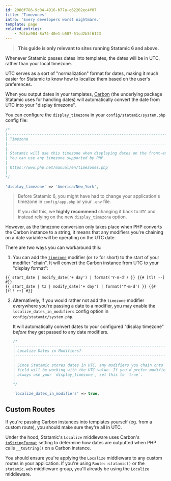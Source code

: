 ```yaml
---
id: 2080f786-9c04-4916-b77a-c62202ec4f07
title: 'Timezones'
intro: 'Every developers worst nightmare.'
template: page
related_entries:
    - 7dfba904-8a74-40e1-b507-51cd2b5f6123
---
```


> **This guide is only relevant to sites running Statamic 6 and above.**

Whenever Statamic passes dates into templates, the dates will be in UTC, rather than your local timezone.

UTC serves as a sort of "normalization" format for dates, making it much easier for Statamic to know how to localize them based on the user's preferences.

When you output dates in your templates, [Carbon](https://carbon.nesbot.com) (the underlying package Statamic uses for handling dates) will automatically convert the date from UTC into your "display timezone".

You can configure the `display_timezone` in your `config/statamic/system.php` config file:

```php
/*  
|--------------------------------------------------------------------------  
| Timezone  
|--------------------------------------------------------------------------  
|  
| Statamic will use this timezone when displaying dates on the front-end.  
| You can use any timezone supported by PHP.  
|  
| https://www.php.net/manual/en/timezones.php  
|  
*/  
  
'display_timezone' => 'America/New_York',
```

> Before Statamic 6, you might have had to change your application's timezone in `config/app.php` or your `.env` file.
> 
> If you did this, we **highly recommend** changing it back to `UTC` and instead relying on the new `display_timezone` option.

However, as the timezone conversion only takes place when PHP converts the Carbon instance to a string, it means that any modifiers you're chaining on a date variable will be operating on the UTC date.

There are two ways you can workaround this:

1. You can add the  [`timezone`](https://statamic.dev.test/modifiers/timezone) modifier (or `tz` for short) to the start of your modifier "chain". It will convert the Carbon instance from UTC to your "display format":
  
  ```antlers
  {{ start_date | modify_date('+ day') | format('Y-m-d') }} {{# [tl! --] #}}
  {{ start_date | tz | modify_date('+ day') | format('Y-m-d') }} {{# [tl! ++] #}}
  ```

2. Alternatively, if you would rather not add the `timezone` modifier everywhere you're passing a date to a modifier, you may enable the `localize_dates_in_modifiers` config option in `config/statamic/system.php`.
   
	It will automatically convert dates to your configured "display timezone" *before* they get passed to any date modifiers.
	
	```php
	/*  
	|--------------------------------------------------------------------------  
	| Localize Dates in Modifiers?  
	|--------------------------------------------------------------------------  
	|  
	| Since Statamic stores dates in UTC, any modifiers you chain onto a date  
	| field will be working with the UTC value. If you'd prefer modifiers to  
	| always use your `display_timezone`, set this to `true`.  
	|  
	*/  
	  
	'localize_dates_in_modifiers' => true,
	```

## Custom Routes
If you're passing Carbon instances into templates yourself (eg. from a custom route), you should make sure they're all in UTC.

Under the hood, Statamic's `Localize` middleware uses Carbon's [`toStringFormat`](https://carbon.nesbot.com/docs/#api-formatting) setting to determine how dates are outputted when PHP calls `__toString()` on a Carbon instance.

You should ensure you're applying the `Localize` middleware to any custom routes in your application. If you're using `Route::statamic()` or the `statamic.web` middleware group, you'll already be using the `Localize` middleware.